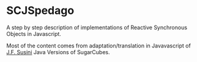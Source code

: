 # SCJSpedago
A step by step description of  implementations of Reactive
Synchronous Objects  in Javascript. 

Most of the content comes from adaptation/translation in Javavascript
of  [J.F. Susini]([http://jeanferdysusini.free.fr/) Java Versions of SugarCubes.
